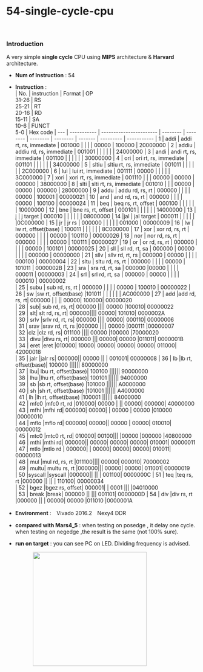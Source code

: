 # 54-single-cycle-cpu

<br>

### Introduction
A very simple <b>single cycle</b> CPU using <b>MIPS</b> architecture & <b>Harvard</b> architecture.

* <b>Num of Instruction</b> : 54
* **Instruction** :  
  | No. | instruction | Format                  | OP <br>31-26 | RS<br> 25-21 | RT<br> 20-16 | RD<br> 15-11 | SA<br> 10-6 | FUNCT<br> 5-0	| Hex code
  | --- | ----------- | ----------------------- | -------- | -------- | -------- | -------- | ------- | --------- | -----------
  | 1   | addi        | addi rt, rs, immediate  |  001000  |          |          |          |  00000  |  100000   | 20000000
  | 2   | addiu       | addiu rd, rs, immediate |  001001  |          |          |          |         |           | 24000000
  | 3   | andi        | andi rt, rs, immediate  |  001100  |          |          |          |         |           | 30000000
  | 4   | ori		      | ori rt, rs, immediate	  |  001101  |          |          |          |         |           | 34000000
  | 5   | sltiu		    | sltiu rt, rs, immediate	|  001011  |          |          |          |         |           | 2C000000
  | 6   | lui		      | lui rt, immediate	      |  001111  |  00000   |          |          |         |           | 3C000000
  | 7   | xori        | xori rt, rs, immediate  |  001110  |          |          |   00000  |  00000  |   000000  | 38000000
  | 8   | slti        | slti rt, rs, immediate  |  001010  |          |          |   00000  |  00000  |   000000  | 28000000
  | 9   | addu	      | addu rd, rs, rt |  000000  |          |          |          |    00000     |    100001       | 00000021
  | 10  | and	     | and rd, rs, rt |  000000  |          |          |          |    00000 |  100100    | 00000024
  | 11  | beq		     | beq rs, rt, offset |  000100  |          |          |          |         |           | 10000000 
  | 12   | bne			  | bne rs, rt, offset |  000101  |          |          |          |         |           | 14000000
  | 13   | j			   | j target |  000010  |          |          |          |         |           | 08000000
  | 14   |jal		     | jal target |  000011  |          |          |          |         |           |0C000000
  | 15   | jr							     | jr rs	 |  000000  |          |          |          |         |      001000     | 00000009 
   | 16   | lw		     | lw rt, offset(base) |  100011  |          |          |          |         |           | 8C000000
  | 17   | xor		   | xor rd, rs, rt |  000000  |          |          |          |  00000   |  100110   | 00000026
  | 18   | nor		    | nor rd, rs, rt |  000000  |          |          |          |  00000  |  100111    | 00000027
  | 19   | or			    | or rd, rs, rt |  000000  |          |          |          |   00000   |   100101  | 00000025 
  | 20   | sll		     | sll rd, rt, sa |  000000  |  00000   |          |          |         |  	000000   | 00000000
  | 21  | sllv		   | sllv rd, rt, rs | 000000  |     00000     |          |          |         |    000100    | 00000004
  | 22   | sltu		    | sltu rd, rs, rt |  000000  |          |          |          |  00000  |  101011    | 0000002B
   | 23   | sra			   | sra rd, rt, sa |  000000  |00000     |          |          |         |  000011   | 00000003
  | 24 | srl								    | srl rd, rt, sa |  000000  |  00000   |          |          |         |  000010  | 00000002   
  | 25   | subu		    | sub rd, rs, rt |  000000  |          |          |          |  00000   |  100010    | 00000022
  | 26   | sw	|sw rt, offset(base)	|101011	|					                 |          |          |         |           | AC000000 
  | 27   | add	|add rd, rs, rt|	000000	|	|	||	00000|	100000|	00000020               
  | 28  | sub|	sub rd, rs, rt|	000000	||||			00000	|100010|	00000022      
  | 29   | slt|	slt rd, rs, rt|	000000||||				00000|	101010|	0000002A       
   | 30   | srlv	|srlv rd, rt, rs|	000000	||||			00000|	000110|	00000006       
  | 31   | srav	|srav rd, rt, rs	|000000	||||			00000	|000111	|00000007       
  | 32   |clz	|clz rd, rs|	011100	||||			00000	|100000	|70000020     
  | 33   | divu	|divu rs, rt|	000000	|||		00000|	00000	|011011|	0000001B      
  | 34   | eret	|eret	|010000|	10000|	00000|	00000|	00000|	011000|	42000018  
  | 35   | jalr	|jalr rs|	000000||		00000	||	|	001001|	00000008
  | 36   | lb	|lb rt, offset(base)|	100000	||||||					80000000      
  | 37   | lbu|	lbu rt, offset(base)|	100100	||||||		90000000     
  | 38   | lhu	|lhu rt, offset(base)|	100101		||||||				94000000      
  | 39   | sb	|sb rt, offset(base)	|101000		||||||	A0000000      
  | 40   | sh	|sh rt, offset(base)	|101001		||||||	A4000000      
  | 41   | lh	|lh rt, offset(base)	|100001		||||||				84000000      
  | 42   | mfc0	|mfc0 rt, rd	|010000|	00000	|	||	00000|	000000|	40000000      
  | 43   | mfhi	|mfhi rd|	000000|	00000|	|	00000	|	00000	|010000	|00000010       
  | 44   | mflo	|mflo rd|	000000|	00000||	00000	|	00000|	010010|	00000012      
  | 45   | mtc0	|mtc0 rt, rd|	010000|	00100|||			|00000	|000000	|40800000      
  | 46   | mthi	|mthi rd|	000000||		00000|	00000|	00000|	010001|	00000011     
  | 47   | mtlo	|mtlo rd |	000000| |		00000|	00000|	00000|	010011|	00000013     
  | 48   | mul	|mul rd, rs, rt	|011100||||				00000|	000010|	70000002     
  | 49   | multu|	multu rs, rt	|000000|||			00000|	00000|	011001|	00000019      
  | 50   |syscall	|syscall	|000000||	||	|			001100|	0000000C
   | 51   | teq	|teq rs, rt	|000000	||	||	|			110100|	00000034     
  | 52   | bgez	|bgez rs, offset|	000001|	|	0001	|||			|04010000    
  | 53   | break	|break|	000000	||		|||		001101|	0000000D
  | 54   | div	|div rs, rt	|000000	||	|	00000|	00000	|011010	|0000001A    
  
* **Environment** :　Vivado 2016.2　Nexy4 DDR
* **compared with Mars4_5** : when testing on posedge , it delay one cycle. when testing on negedge ,the result is the same (not 100% sure).
* **run on target** : you can see PC on LED. Dividing frequency is advised.

　　　　　<img src="https://user-images.githubusercontent.com/58033867/125728314-ae55d25a-e392-4d7a-b12c-45515f59da99.png" width="300" height="300">



